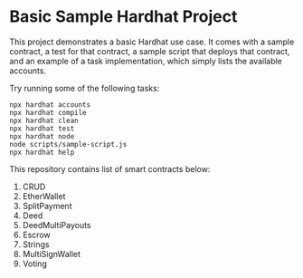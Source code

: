 # Basic Sample Hardhat Project

This project demonstrates a basic Hardhat use case. It comes with a sample contract, a test for that contract, a sample script that deploys that contract, and an example of a task implementation, which simply lists the available accounts.

Try running some of the following tasks:

```shell
npx hardhat accounts
npx hardhat compile
npx hardhat clean
npx hardhat test
npx hardhat node
node scripts/sample-script.js
npx hardhat help
```
This repository contains list of smart contracts below:

1. CRUD
2. EtherWallet
3. SplitPayment
4. Deed
5. DeedMultiPayouts
6. Escrow
7. Strings
8. MultiSignWallet
9. Voting
